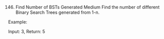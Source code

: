 146. Find Number of BSTs Generated
Medium
Find the number of different Binary Search Trees generated from 1-n.

Example:

Input: 3, Return: 5
